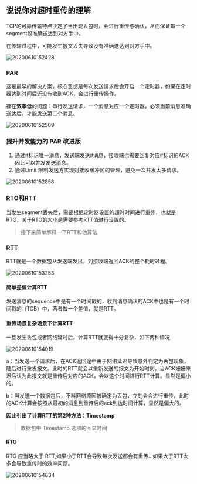 ## 说说你对超时重传的理解

TCP的可靠传输特点决定了当出现丢包时，会进行重传与确认，从而保证每一个segment段准确送达到对方手中。

在传输过程中，可能发生报文丢失导致没有准确送达到对方手中。

![20200610152428]( https://supyyy-1259673491.cos.ap-beijing.myqcloud.com/2020/pictures20200610152428.png)

### PAR

这是最早的解决方案，核心思想是每次发送请求后会开启一个定时器，如果在定时器达到时间后还没有收到ACK，会进行重传操作。

存在**效率低**的问题：串行发送请求，一个消息对应一个定时器，必须当前消息准确送达后，才能发送第二个消息。

![20200610152509]( https://supyyy-1259673491.cos.ap-beijing.myqcloud.com/2020/pictures20200610152509.png)

### 提升并发能力的 PAR 改进版

1. 通过#标识唯一消息，发送端发送#消息，接收端也需要回复对应#标识的ACK因此可以并发发送消息。
2. 通过Limit 限制发送方实现对接收缓冲区的管理，避免一次并发太多请求。

![20200610152858]( https://supyyy-1259673491.cos.ap-beijing.myqcloud.com/2020/pictures20200610152858.png)

### RTO和RTT

当发生segment丢失后，需要根据定时器设置的超时时间进行重传，也就是RTO，关于RTO的大小是需要参考RTT值进行设置的。

> 接下来简单解释一下RTT和他算法

### RTT

RTT就是一个数据包从发送端发出，到接收端返回ACK的整个耗时过程。

![20200610153253]( https://supyyy-1259673491.cos.ap-beijing.myqcloud.com/2020/pictures20200610153253.png)

#### 简单差值计算RTT

发送消息的sequence中是有一个时间戳的，收到消息确认的ACK中也是有一个时间戳的（TCB）中，两者做一个差值，就是RTT。

#### 重传场景复杂场景下计算RTT

一旦发生丢包或者网络延时后，计算RTT就变得十分复杂，如下两种情况

![20200610154019]( https://supyyy-1259673491.cos.ap-beijing.myqcloud.com/2020/pictures20200610154019.png)

a：当发送一个请求后，在ACK返回途中由于网络延迟导致意外判定为丢包现象，随后进行重发报文。此时的RTT就会以重新发送的报文为开始时刻，当ACK姗姗来迟后认为此报文就是重传后对应的ACK，会以这个时间进行RTT计算。显然是偏小的。

b：当发送一个数据包后，不料网络原因被确定为丢包，立刻会会进行重传，此时的ACK计算会按照从最初的消息到重传后的ack到达时间计算，显然是偏大的。

**因此引出了计算RTT的第2种方法：Timestamp**

> 数据包中 Timestamp 选项的回显时间

#### RTO

RTO 应当略大于 RTT,如果小于RTT会导致每次发送都会有重传...如果大于RTT太多会导致重传时的效率问题。

 ![20200610154834]( https://supyyy-1259673491.cos.ap-beijing.myqcloud.com/2020/pictures20200610154834.png)
